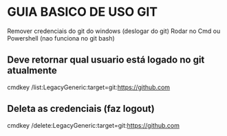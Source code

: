 
# GUIA BASICO DE USO GIT

Remover credenciais do git do windows (deslogar do git)
Rodar no Cmd ou Powershell (nao funciona no git bash)

## Deve retornar qual usuario está logado no git atualmente
cmdkey /list:LegacyGeneric:target=git:https://github.com

## Deleta as credenciais (faz logout)
cmdkey /delete:LegacyGeneric:target=git:https://github.com